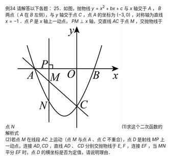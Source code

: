 例34 请解答以下各题： 25．如图，抛物线 $y = x ^ { 2 } + b x + c$ 与 $x$ 轴交于 $A$ ， $B$ 两点（ $A$ 在 $B$ 左侧），与 $y$ 轴交于点 $C$ ，点 $A$ 的坐标为 $\left( - 3 , 0 \right)$ ，对称轴为直线 $x { = } - 1$ ．点 $P$ 是 $x$ 轴上一动点， $P M \perp x$ 轴，交直线 $A C$ 于点 $M$ ，交抛物线于点 $N$
![](<../../qs_image_DB/专题3-1_二次函数中的10类定值、定点问题（解析版）/337b31e334d09572b816b010051e62a62f759d5a2251dffdcdea20354d901a4f.jpg>)
(1)求这个二次函数的解析式  
(2)若点 $M$ 在线段 $A C$ 上运动（点 $M$ 与点 $A$ 、点 $C$ 不重合），点 $D$ 是射线 $M P$ 上一动点，连接 $A D , C D$ ，直线 $A D$ 、 $C D$ 分别交抛物线于 $E , \ F$ ，连接 $E F$ ，当 $M N$ 平分 $E F$ 时，点 $D$ 的横坐标是否为定值，请说明理由．
